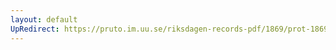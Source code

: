 ```yaml
---
layout: default
UpRedirect: https://pruto.im.uu.se/riksdagen-records-pdf/1869/prot-1869--fk--403/prot-1869--fk--403_021.pdf
---
```

